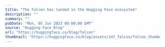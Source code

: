 ```yaml
---
title: "The Falcon has landed in the Hugging Face ecosystem"
description: ""
summary: ""
pubDate: "Mon, 05 Jun 2023 00:00:00 GMT"
source: "Hugging Face Blog"
url: "https://huggingface.co/blog/falcon"
thumbnail: "https://huggingface.co/blog/assets/147_falcon/falcon_thumbnail.jpg"
---
```


